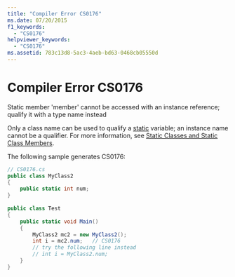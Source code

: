 ```yaml
---
title: "Compiler Error CS0176"
ms.date: 07/20/2015
f1_keywords: 
  - "CS0176"
helpviewer_keywords: 
  - "CS0176"
ms.assetid: 783c13d8-5ac3-4aeb-bd63-0468cb05550d
---
```

# Compiler Error CS0176
Static member 'member' cannot be accessed with an instance reference; qualify it with a type name instead  
  
 Only a class name can be used to qualify a [static](../../csharp/language-reference/keywords/static.md) variable; an instance name cannot be a qualifier. For more information, see [Static Classes and Static Class Members](../../csharp/programming-guide/classes-and-structs/static-classes-and-static-class-members.md).  
  
 The following sample generates CS0176:  
  
```csharp  
// CS0176.cs  
public class MyClass2  
{  
    public static int num;  
}  
  
public class Test  
{  
    public static void Main()  
    {  
        MyClass2 mc2 = new MyClass2();  
        int i = mc2.num;   // CS0176  
        // try the following line instead  
        // int i = MyClass2.num;  
    }  
}  
```
